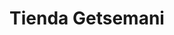 ---
title: "Tienda Getsemani"
url: /zona-19-ciudad-de-guatemala/tienda-getsemani/
shop: Allgemein
---